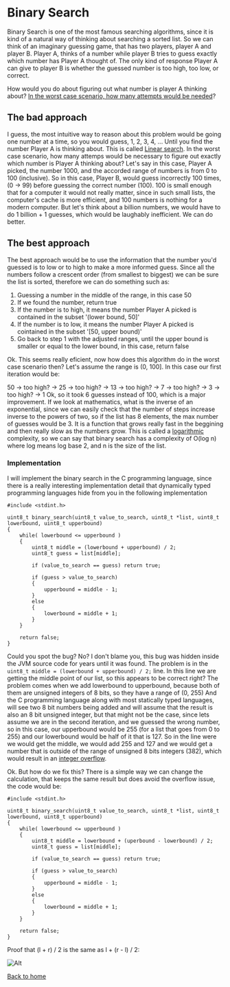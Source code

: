 # Binary Search

Binary Search is one of the most famous searching algorithms, since it is kind of a natural way of thinking about searching a sorted list.
So we can think of an imaginary guessing game, that has two players, player A and player B.
Player A, thinks of a number while player B tries to guess exactly which number has Player A thought of.
The only kind of response Player A can give to player B is whether the guessed number is too high, too low, or correct.

How would you do about figuring out what number is player A thinking about? [In the worst case scenario, how many attempts would be needed](http://localhost:3000/concepts/big-o)?

## The bad approach

I guess, the most intuitive way to reason about this problem would be going one number at a time, so you would guess, 1, 2, 3, 4, ...
Until you find the number Player A is thinking about. This is called [Linear search](http://localhost:3000/concepts/linear-search).
In the worst case scenario, how many attemps would be necessary to figure out exactly which number is Player A thinking about?
Let's say in this case, Player A picked, the number 1000, and the accorded range of numbers is from 0 to 100 (inclusive).
So in this case, Player B, would guess incorrectly 100 times, (0 -> 99) before guessing the correct number (100).
100 is small enough that for a computer it would not really matter, since in such small lists, the computer's cache is more efficient, and 100 numbers is nothing for a modern computer. But let's think about a billion numbers, we would have to do 1 billion + 1 guesses, which would be laughably inefficient.
We can do better.

## The best approach

The best approach would be to use the information that the number you'd guessed is to low or to high to make a more informed guess.
Since all the numbers follow a crescent order (from smallest to biggest) we can be sure the list is sorted, therefore we can do something such as:

1. Guessing a number in the middle of the range, in this case 50
2. If we found the number, return true
3. If the number is to high, it means the number Player A picked is contained in the subset '(lower bound, 50]'
4. If the number is to low, it means the number Player A picked is cointained in the subset '[50, upper bound)'
5. Go back to step 1 with the adjusted ranges, until the upper bound is smaller or equal to the lower bound, in this case, return false

Ok. This seems really eficient, now how does this algorithm do in the worst case scenario then?
Let's assume the range is (0, 100]. In this case our first iteration would be:

50 -> too high? -> 25 -> too high? -> 13 -> too high? -> 7 -> too high? -> 3 -> too high? -> 1
Ok, so it took 6 guesses instead of 100, which is a major improvement.
If we look at mathematics, what is the inverse of an exponential, since we can easily check that the number of steps increase inverse to the powers of two, so if the list has 8 elements, the max number of guesses would be 3.
It is a function that grows really fast in the beggining and then really slow as the numbers grow.
This is called a [logarithmic](http://localhost:3000/math/logarithms) complexity, so we can say that binary search has a complexity of O(log n) where log means log base 2, and n is the size of the list.

### Implementation

I will implement the binary search in the C programming language, since there is a really interesting implementation detail that
dynamically typed programming languages hide from you in the following implementation

```
#include <stdint.h>

uint8_t binary_search(uint8_t value_to_search, uint8_t *list, uint8_t lowerbound, uint8_t upperbound)
{
    while( lowerbound <= upperbound )
    {
        uint8_t middle = (lowerbound + upperbound) / 2;
        uint8_t guess = list[middle];

        if (value_to_search == guess) return true;

        if (guess > value_to_search)
        {
            upperbound = middle - 1;
        }
        else
        {
            lowerbound = middle + 1;
        }
    }

    return false;
}

```

Could you spot the bug? No? I don't blame you, this bug was hidden inside the JVM source code for years until it was found.
The problem is in the `uint8_t middle = (lowerbound + upperbound) / 2;` line. In this line we are getting the middle point of our list, so this appears to be correct right?
The problem comes when we add lowerbound to upperbound, because both of them are unsigned integers of 8 bits, so they have a range of (0, 255)
And the C programming language along with most statically typed languages, will see two 8 bit numbers being added and will assume that the result is also an 8 bit unsigned integer, but that might not be the case, since lets assume we are in the second iteration, and we guessed the wrong number, so in this case, our upperbound would be 255 (for a list that goes from 0 to 255) and our lowerbound would be half of it that is 127.
So in the line were we would get the middle, we would add 255 and 127 and we would get a number that is outside of the range of unsigned 8 bits integers (382), which would result in an [integer overflow](http://localhost:3000/concepts/integer-overflow).

Ok. But how do we fix this? There is a simple way we can change the calculation, that keeps the same result but does avoid the overflow issue, the code would be:

```
#include <stdint.h>

uint8_t binary_search(uint8_t value_to_search, uint8_t *list, uint8_t lowerbound, uint8_t upperbound)
{
    while( lowerbound <= upperbound )
    {
        uint8_t middle = lowerbound + (uperbound - lowerbound) / 2;
        uint8_t guess = list[middle];

        if (value_to_search == guess) return true;

        if (guess > value_to_search)
        {
            upperbound = middle - 1;
        }
        else
        {
            lowerbound = middle + 1;
        }
    }

    return false;
}
```

Proof that (l + r) / 2 is the same as l + (r - l) / 2:

![Alt](https://miro.medium.com/v2/resize:fit:720/format:webp/1*oMP2IjNlw-A40YwjYw74lw.jpeg "Title")


[Back to home](http://localhost:3000/index)